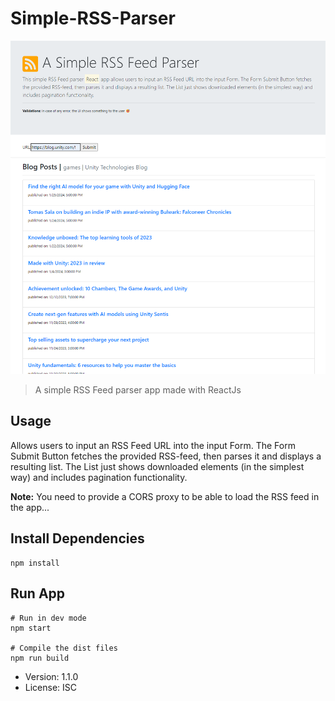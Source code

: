 # Simple-RSS-Parser

![simple-rss-parser](./public/simple-rss-parser.png)
> A simple RSS Feed parser app made with ReactJs

## Usage

Allows users to input an RSS Feed URL into the input Form. The Form Submit Button fetches the provided RSS-feed, then parses it and displays a resulting list. The List just shows downloaded elements (in the simplest way) and includes pagination functionality.

<Strong>Note:</strong> You need to provide a CORS proxy to be able to load the RSS feed in the app...

## Install Dependencies

```
npm install
```

## Run App

```
# Run in dev mode
npm start

# Compile the dist files
npm run build
```

- Version: 1.1.0
- License: ISC
